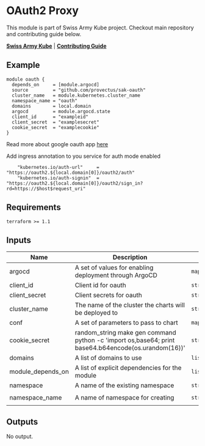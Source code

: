 # OAuth2 Proxy

This module is part of Swiss Army Kube project. Checkout main repository and contributing guide below.

**[Swiss Army Kube](https://github.com/provectus/swiss-army-kube)**
|
**[Contributing Guide](https://github.com/provectus/swiss-army-kube/blob/master/CONTRIBUTING.md)**

## Example

```hcl
module oauth {
  depends_on     = [module.argocd]
  source         = "github.com/provectus/sak-oauth"
  cluster_name   = module.kubernetes.cluster_name
  namespace_name = "oauth"
  domains        = local.domain
  argocd         = module.argocd.state
  client_id      = "exampleid"
  client_secret  = "examplesecret"
  cookie_secret  = "examplecookie"
}
```

Read more about google oauth app [here](https://docs.github.com/en/developers/apps/building-oauth-apps)

Add ingress annotation to you service for auth mode enabled

```hcl
    "kubernetes.io/auth-url"     = "https://oauth2.${local.domain[0]}/oauth2/auth"
    "kubernetes.io/auth-signin"  = "https://oauth2.${local.domain[0]}/oauth2/sign_in?rd=https://$host$request_uri"
```

## Requirements

```
terraform >= 1.1
```

## Inputs

| Name              | Description                                                                                         | Type           | Default            | Required |
| ----------------- | --------------------------------------------------------------------------------------------------- | -------------- | ------------------ | :------: |
| argocd            | A set of values for enabling deployment through ArgoCD                                              | `map(string)`  | `{}`               |    no    |
| client_id         | Client id for oauth                                                                                 | `string`       | `""`               |    no    |
| client_secret     | Client secrets for oauth                                                                            | `string`       | `""`               |    no    |
| cluster_name      | The name of the cluster the charts will be deployed to                                              | `string`       | n/a                |   yes    |
| conf              | A set of parameters to pass to chart                                                                | `map`          | `{}`               |    no    |
| cookie_secret     | random_string make gen command python -c 'import os,base64; print base64.b64encode(os.urandom(16))' | `string`       | `""`               |    no    |
| domains           | A list of domains to use                                                                            | `list(string)` | `[]`               |    no    |
| module_depends_on | A list of explicit dependencies for the module                                                      | `list`         | `[]`               |    no    |
| namespace         | A name of the existing namespace                                                                    | `string`       | `""`               |    no    |
| namespace_name    | A name of namespace for creating                                                                    | `string`       | `"ingress-system"` |    no    |

## Outputs

No output.

